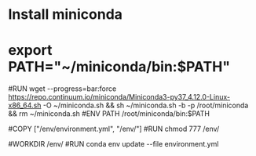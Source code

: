 # Install miniconda
# export PATH="~/miniconda/bin:$PATH"
#RUN wget --progress=bar:force https://repo.continuum.io/miniconda/Miniconda3-py37_4.12.0-Linux-x86_64.sh -O ~/miniconda.sh && sh ~/miniconda.sh -b -p /root/miniconda && rm ~/miniconda.sh
#ENV PATH /root/miniconda/bin:$PATH

#COPY ["/env/environment.yml", "/env/"]
#RUN chmod 777 /env/

#WORKDIR /env/
#RUN conda env update --file environment.yml
